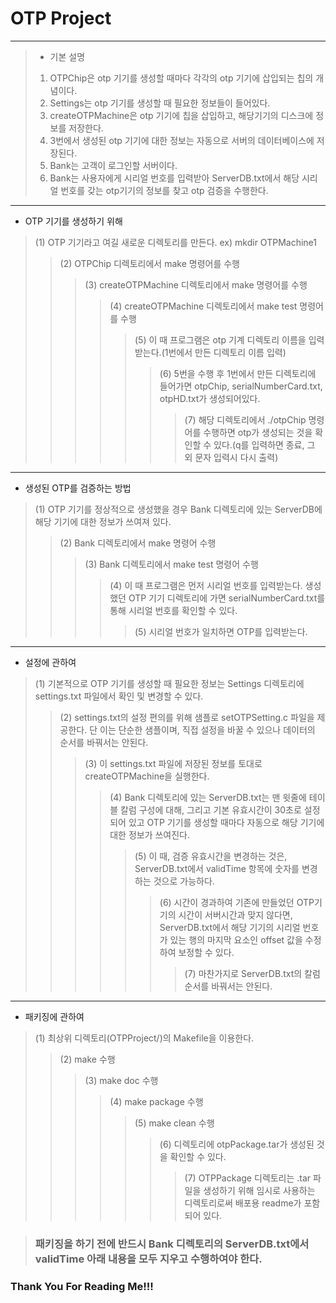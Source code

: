 # OTP Project
<hr/>


> * 기본 설명
> 1. OTPChip은 otp 기기를 생성할 때마다 각각의 otp 기기에 삽입되는 칩의 개념이다.
> 2. Settings는 otp 기기를 생성할 때 필요한 정보들이 들어있다.
> 3. createOTPMachine은 otp 기기에 칩을 삽입하고, 해당기기의 디스크에 정보를 저장한다.
> 4. 3번에서 생성된 otp 기기에 대한 정보는 자동으로 서버의 데이터베이스에 저장된다.
> 5. Bank는 고객이 로그인할 서버이다.
> 6. Bank는 사용자에게 시리얼 번호를 입력받아 ServerDB.txt에서 해당 시리얼 번호를 갖는 otp기기의 정보를 찾고 otp 검증을 수행한다.


<hr/>


* OTP 기기를 생성하기 위해 


> (1) OTP 기기라고 여길 새로운 디렉토리를 만든다. ex) mkdir OTPMachine1
> > (2) OTPChip 디렉토리에서 make 명령어를 수행
> > > (3) createOTPMachine 디렉토리에서 make 명령어를 수행
> > > > (4) createOTPMachine 디렉토리에서 make test 명령어를 수행
> > > > > (5) 이 때 프로그램은 otp 기계 디렉토리 이름을 입력 받는다.(1번에서 만든 디렉토리 이름 입력)
> > > > > > (6) 5번을 수행 후 1번에서 만든 디렉토리에 들어가면 otpChip, serialNumberCard.txt, otpHD.txt가 생성되어있다.
> > > > > > > (7) 해당 디렉토리에서 ./otpChip 명령어를 수행하면 otp가 생성되는 것을 확인할 수 있다.(q를 입력하면 종료, 그 외 문자 입력시 다시 출력)


<hr/>


* 생성된 OTP를 검증하는 방법


> (1) OTP 기기를 정상적으로 생성했을 경우 Bank 디렉토리에 있는 ServerDB에 해당 기기에 대한 정보가 쓰여져 있다.
> > (2) Bank 디렉토리에서 make 명령어 수행
> > > (3) Bank 디렉토리에서 make test 명령어 수행
> > > > (4) 이 때 프로그램은 먼저 시리얼 번호를 입력받는다. 생성했던 OTP 기기 디렉토리에 가면 serialNumberCard.txt를 통해 시리얼 번호를 확인할 수 있다.
> > > > > (5) 시리얼 번호가 일치하면 OTP를 입력받는다.


<hr/>


* 설정에 관하여


> (1) 기본적으로 OTP 기기를 생성할 때 필요한 정보는 Settings 디렉토리에 settings.txt 파일에서 확인 및 변경할 수 있다.
> > (2) settings.txt의 설정 편의를 위해 샘플로 setOTPSetting.c 파일을 제공한다. 단 이는 단순한  샘플이며, 직접 설정을 바꿀 수 있으나 데이터의 순서를 바꿔서는 안된다.
> > > (3) 이 settings.txt 파일에 저장된 정보를 토대로 createOTPMachine을 실행한다.
> > > > (4) Bank 디렉토리에 있는 ServerDB.txt는 맨 윗줄에 테이블 칼럼 구성에 대해, 그리고 기본 유효시간이 30초로 설정되어 있고 OTP 기기를 생성할 때마다 자동으로 해당 기기에 대한 정보가 쓰여진다.
> > > > > (5) 이 때, 검증 유효시간을 변경하는 것은, ServerDB.txt에서 validTime 항목에 숫자를 변경하는 것으로 가능하다.
> > > > > > (6) 시간이 경과하여 기존에 만들었던 OTP기기의 시간이 서버시간과 맞지 않다면, ServerDB.txt에서 해당 기기의 시리얼 번호가 있는 행의 마지막 요소인 offset 값을 수정하여 보정할 수 있다.
> > > > > > > (7) 마찬가지로 ServerDB.txt의 칼럼 순서를 바꿔서는 안된다.


<hr/>


* 패키징에 관하여


> (1) 최상위 디렉토리(OTPProject/)의 Makefile을 이용한다.
> > (2) make 수행
> > > (3) make doc 수행
> > > > (4) make package 수행
> > > > > (5) make clean 수행
> > > > > > (6) 디렉토리에 otpPackage.tar가 생성된 것을 확인할 수 있다.
> > > > > > > (7) OTPPackage 디렉토리는 .tar 파일을 생성하기 위해 임시로 사용하는 디렉토리로써 배포용 readme가 포함되어 있다.


> ### 패키징을 하기 전에 반드시 Bank 디렉토리의 ServerDB.txt에서 validTime 아래 내용을 모두 지우고 수행하여야 한다.


### Thank You For Reading Me!!!
